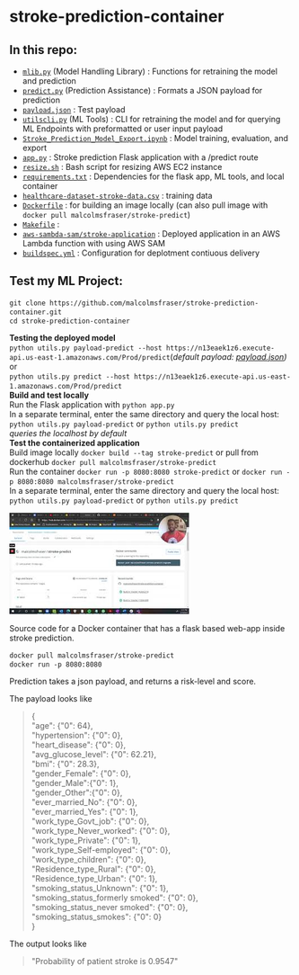 # stroke-prediction-container


## In this repo:
* [`mlib.py`](https://github.com/malcolmsfraser/stroke-prediction-container/blob/master/mlib.py) (Model Handling Library) : Functions for retraining the model and prediction
* [`predict.py`](https://github.com/malcolmsfraser/stroke-prediction-container/blob/master/predict.py) (Prediction Assistance) : Formats a JSON payload for prediction
* [`payload.json`](https://github.com/malcolmsfraser/stroke-prediction-container/blob/master/payload.json) : Test payload
* [`utilscli.py`](https://github.com/malcolmsfraser/stroke-prediction-container/blob/master/utilscli.py) (ML Tools) : CLI for retraining the model and for querying ML Endpoints with preformatted or user input payload
* [`Stroke_Prediction_Model_Export.ipynb`](https://github.com/malcolmsfraser/stroke-prediction-container/blob/master/Stroke_Prediction_Model_Export.ipynb) : Model training, evaluation, and export
* [`app.py`](https://github.com/malcolmsfraser/stroke-prediction-container/blob/master/app.py) : Stroke prediction Flask application with a /predict route
* [`resize.sh`](https://github.com/malcolmsfraser/stroke-prediction-container/blob/master/resize.sh) : Bash script for resizing AWS EC2 instance
* [`requirements.txt`](https://github.com/malcolmsfraser/stroke-prediction-container/blob/master/resize.sh) : Dependencies for the flask app, ML tools, and local container
* [`healthcare-dataset-stroke-data.csv`](https://github.com/malcolmsfraser/stroke-prediction-container/blob/master/healthcare-dataset-stroke-data.csv) : training data
* [`Dockerfile`](https://github.com/malcolmsfraser/stroke-prediction-container/blob/master/Dockerfile) : for building an image locally (can also pull image with ```docker pull malcolmsfraser/stroke-predict```)
* [`Makefile`](https://github.com/malcolmsfraser/stroke-prediction-container/blob/master/Makefile) : 
* [`aws-sambda-sam/stroke-application`](https://github.com/malcolmsfraser/stroke-prediction-container/blob/master/aws-sambda-sam/stroke-application) : Deployed application in an AWS Lambda function with using AWS SAM
* [`buildspec.yml`](https://github.com/malcolmsfraser/stroke-prediction-container/blob/master/buildspec.yml) : Configuration for deplotment contiuous delivery

## Test my ML Project:
```
git clone https://github.com/malcolmsfraser/stroke-prediction-container.git
cd stroke-prediction-container
```
**Testing the deployed model**  
`python utils.py payload-predict --host https://n13eaek1z6.execute-api.us-east-1.amazonaws.com/Prod/predict`(*default payload: [payload.json](https://github.com/malcolmsfraser/stroke-prediction-container/blob/master/payload.json))*  
or  
`python utils.py predict --host https://n13eaek1z6.execute-api.us-east-1.amazonaws.com/Prod/predict`  
**Build and test locally**  
Run the Flask application with `python app.py`  
In a separate terminal, enter the same directory and query the local host: `python utils.py payload-predict` or `python utils.py predict`   
*queries the localhost by default*  
**Test the containerized application**  
Build image locally `docker build --tag stroke-predict` or pull from dockerhub `docker pull malcolmsfraser/stroke-predict`  
Run the container `docker run -p 8080:8080 stroke-predict` or `docker run -p 8080:8080 malcolmsfraser/stroke-predict`  
In a separate terminal, enter the same directory and query the local host: `python utils.py payload-predict` or `python utils.py predict` 







[![alt text](https://github.com/malcolmsfraser/stroke-prediction-container/blob/master/thumbnail.jpg)](https://youtu.be/zslng8DUUkw)  

Source code for a Docker container that has a flask based web-app inside stroke prediction.

```
docker pull malcolmsfraser/stroke-predict
docker run -p 8080:8080
```

Prediction takes a json payload, and returns a risk-level and score.

The payload looks like
>{  
    "age": {"0": 64},  
    "hypertension": {"0": 0},  
    "heart_disease": {"0": 0},  
    "avg_glucose_level": {"0": 62.21},  
    "bmi": {"0": 28.3},  
    "gender_Female": {"0": 0},    
    "gender_Male":{"0": 1},  
    "gender_Other":{"0": 0},  
    "ever_married_No": {"0": 0},  
    "ever_married_Yes": {"0": 1},  
    "work_type_Govt_job": {"0": 0},  
    "work_type_Never_worked": {"0": 0},  
    "work_type_Private": {"0": 1},  
    "work_type_Self-employed": {"0": 0},  
    "work_type_children": {"0": 0},  
    "Residence_type_Rural": {"0": 0},  
    "Residence_type_Urban": {"0": 1},  
    "smoking_status_Unknown": {"0": 1},  
    "smoking_status_formerly smoked": {"0": 0},  
    "smoking_status_never smoked": {"0": 0},  
    "smoking_status_smokes": {"0": 0}  
    }
    
The output looks like
>"Probability of patient stroke is 0.9547"
